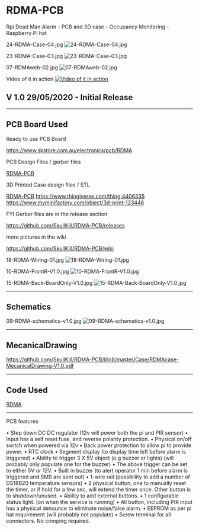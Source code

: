 # RDMA-PCB
Rpi Dead Man Alarm - PCB and 3D case - Occupancy Monitoring - Raspberry Pi hat



24-RDMA-Case-04.jpg
![24-RDMA-Case-04.jpg](https://github.com/SkullKill/RDMA-PCB/wiki/images/24-RDMA-Case-04.jpg)

23-RDMA-Case-03.jpg
![23-RDMA-Case-03.jpg](https://github.com/SkullKill/RDMA-PCB/wiki/images/23-RDMA-Case-03.jpg)

07-RDMAweb-02.jpg
![07-RDMAweb-02.jpg](https://github.com/SkullKill/RDMA-PCB/wiki/images/07-RDMAweb-02.jpg)


Video of it in action
[![Video of it in action](https://img.youtube.com/vi/Ym4e5IUdtps/0.jpg)](https://youtu.be/Ym4e5IUdtps)


## V 1.0 29/05/2020 - Initial Release

  ------------------------------------------------------------
## PCB Board Used

Ready to use PCB Board

https://www.skstore.com.au/electronics/pcb/RDMA


PCB Design Files / gerber files

[RDMA-PCB](https://github.com/SkullKill/RDMA-PCB)

3D Printed Case design files / STL

[RDMA-PCB](https://github.com/SkullKill/RDMA-PCB)
https://www.thingiverse.com/thing:4406335
https://www.myminifactory.com/object/3d-print-123446


FYI Gerber files are in the release section

https://github.com/SkullKill/RDMA-PCB/releases


more pictures in the wiki

https://github.com/SkullKill/RDMA-PCB/wiki

18-RDMA-Wiring-01.jpg
![18-RDMA-Wiring-01.jpg](https://github.com/SkullKill/RDMA-PCB/wiki/images/18-RDMA-Wiring-01.jpg)

10-RDMA-FrontR-V1.0.jpg
![10-RDMA-FrontR-V1.0.jpg](https://github.com/SkullKill/RDMA-PCB/wiki/images/10-RDMA-FrontR-V1.0.jpg)

15-RDMA-Back-BoardOnly-V1.0.jpg
![15-RDMA-Back-BoardOnly-V1.0.jpg](https://github.com/SkullKill/RDMA-PCB/wiki/images/15-RDMA-Back-BoardOnly-V1.0.jpg)

  ------------------------------------------------------------
## Schematics

09-RDMA-schematics-v1.0.jpg
![09-RDMA-schematics-v1.0.jpg](https://github.com/SkullKill/RDMA-PCB/wiki/images/09-RDMA-schematics-v1.0.jpg)

  ------------------------------------------------------------
## MecanicalDrawing

https://github.com/SkullKill/RDMA-PCB/blob/master/Case/RDMAcase-MecanicalDrawing-V1.0.pdf


  ------------------------------------------------------------
## Code Used

[RDMA](https://github.com/SkullKill/RDMA)

  ------------------------------------------------------------
  
  
PCB features

• Step down DC DC regulator (12v will power both the pi and PIR sensor)
• Input has a self reset fuse, and reverse polarity protection.
• Physical on/off switch when powered via 12v
• Back power protection to allow pi to provide power.
• RTC clock
• Segment display (to display time left before alarm is triggered)
• Ability to trigger 3 X 5V object (e.g buzzer or lights) (will probably only populate one for the buzzer)
• The above trigger can be set to either 5V or 12V.
• Built in buzzer (to alert operator 1 min before alarm is triggered and SMS are sent out)
• 1-wire rail (possibility to add a number of DS18B20 temperature sensors)
• 2 physical button, one to manually reset the timer, or if hold for a few sec, will extend the timer once. Other button is to shutdown/unused.
• Ability to add external buttons.
• 1 configurable status light. (on when the service is running)
• All button, including PIR input has a physical denounce to eliminate noise/false alarm.
• EEPROM as per pi hat requirement (will probably not populate)
• Screw terminal for all connectors. No crimping required.

